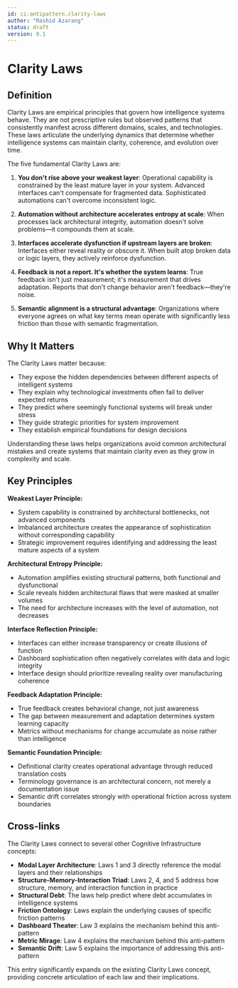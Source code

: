 ```yaml
---
id: ci:antipattern.clarity-laws
author: "Rashid Azarang"
status: draft
version: 0.1
---
```


<!-- Migration Status: Complete -->

# Clarity Laws

## Definition

Clarity Laws are empirical principles that govern how intelligence systems behave. They are not prescriptive rules but observed patterns that consistently manifest across different domains, scales, and technologies. These laws articulate the underlying dynamics that determine whether intelligence systems can maintain clarity, coherence, and evolution over time.

The five fundamental Clarity Laws are:

1. **You don't rise above your weakest layer**: Operational capability is constrained by the least mature layer in your system. Advanced interfaces can't compensate for fragmented data. Sophisticated automations can't overcome inconsistent logic.

2. **Automation without architecture accelerates entropy at scale**: When processes lack architectural integrity, automation doesn't solve problems—it compounds them at scale.

3. **Interfaces accelerate dysfunction if upstream layers are broken**: Interfaces either reveal reality or obscure it. When built atop broken data or logic layers, they actively reinforce dysfunction.

4. **Feedback is not a report. It's whether the system learns**: True feedback isn't just measurement; it's measurement that drives adaptation. Reports that don't change behavior aren't feedback—they're noise.

5. **Semantic alignment is a structural advantage**: Organizations where everyone agrees on what key terms mean operate with significantly less friction than those with semantic fragmentation.

## Why It Matters

The Clarity Laws matter because:

- They expose the hidden dependencies between different aspects of intelligent systems
- They explain why technological investments often fail to deliver expected returns
- They predict where seemingly functional systems will break under stress
- They guide strategic priorities for system improvement
- They establish empirical foundations for design decisions

Understanding these laws helps organizations avoid common architectural mistakes and create systems that maintain clarity even as they grow in complexity and scale.

## Key Principles

**Weakest Layer Principle:**
- System capability is constrained by architectural bottlenecks, not advanced components
- Imbalanced architecture creates the appearance of sophistication without corresponding capability
- Strategic improvement requires identifying and addressing the least mature aspects of a system

**Architectural Entropy Principle:**
- Automation amplifies existing structural patterns, both functional and dysfunctional
- Scale reveals hidden architectural flaws that were masked at smaller volumes
- The need for architecture increases with the level of automation, not decreases

**Interface Reflection Principle:**
- Interfaces can either increase transparency or create illusions of function
- Dashboard sophistication often negatively correlates with data and logic integrity
- Interface design should prioritize revealing reality over manufacturing coherence

**Feedback Adaptation Principle:**
- True feedback creates behavioral change, not just awareness
- The gap between measurement and adaptation determines system learning capacity
- Metrics without mechanisms for change accumulate as noise rather than intelligence

**Semantic Foundation Principle:**
- Definitional clarity creates operational advantage through reduced translation costs
- Terminology governance is an architectural concern, not merely a documentation issue
- Semantic drift correlates strongly with operational friction across system boundaries

## Cross-links

The Clarity Laws connect to several other Cognitive Infrastructure concepts:

- **Modal Layer Architecture**: Laws 1 and 3 directly reference the modal layers and their relationships
- **Structure-Memory-Interaction Triad**: Laws 2, 4, and 5 address how structure, memory, and interaction function in practice
- **Structural Debt**: The laws help predict where debt accumulates in intelligence systems
- **Friction Ontology**: Laws explain the underlying causes of specific friction patterns
- **Dashboard Theater**: Law 3 explains the mechanism behind this anti-pattern
- **Metric Mirage**: Law 4 explains the mechanism behind this anti-pattern
- **Semantic Drift**: Law 5 explains the importance of addressing this anti-pattern

This entry significantly expands on the existing Clarity Laws concept, providing concrete articulation of each law and their implications.
